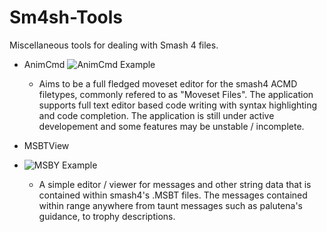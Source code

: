 Sm4sh-Tools
===========

Miscellaneous tools for dealing with Smash 4 files.

- AnimCmd
![AnimCmd Example](http://i.imgur.com/YiNt8mG.png)
  - Aims to be a full fledged moveset editor for the smash4 ACMD filetypes, commonly refered to as "Moveset Files". The application supports full text editor based code writing with syntax highlighting and code completion. The application is still under active developement and some features may be unstable / incomplete.

- MSBTView
- ![MSBY Example](http://i.imgur.com/dFcja9D.png)
  - A simple editor / viewer for messages and other string data that is contained within smash4's .MSBT files. The messages contained within range anywhere from taunt messages such as palutena's guidance, to trophy descriptions.

